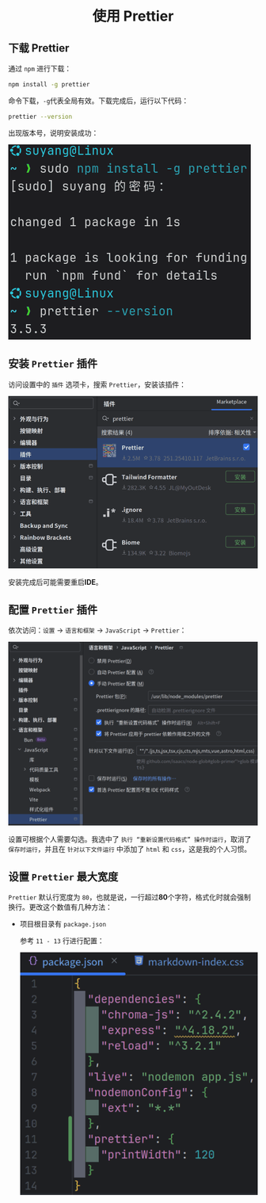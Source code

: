 # <center>使用 **Prettier**</center>

## 下载 **Prettier**

通过 `npm` 进行下载：

```bash
npm install -g prettier
```

命令下载，`-g`代表全局有效。下载完成后，运行以下代码：
```bash
prettier --version
```
出现版本号，说明安装成功：

![prettier --version](./Images/安装Prettier.png)

## 安装 `Prettier` 插件

访问设置中的 `插件` 选项卡，搜索 `Prettier`，安装该插件：

![安装 Prettier 插件](./Images/安装Prettier插件.png)

安装完成后可能需要重启**IDE**。

## 配置 `Prettier` 插件

依次访问：`设置` → `语言和框架` → `JavaScript` → `Prettier`：

![配置 Prettier 插件](./Images/设置Prettier.png)

设置可根据个人需要勾选。我选中了 `执行 “重新设置代码格式” 操作时运行`，取消了 `保存时运行`，并且在 `针对以下文件运行`
中添加了 `html` 和 `css`，这是我的个人习惯。

## 设置 `Prettier` 最大宽度

`Prettier` 默认行宽度为 `80`，也就是说，一行超过**80**个字符，格式化时就会强制换行。更改这个数值有几种方法：

- 项目根目录有 `package.json`

  参考 `11 - 13` 行进行配置：

  ![配置 Prettier 打印宽度](./Images/配置package.json.png)